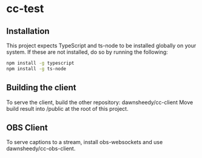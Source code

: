 # cc-test
 
## Installation

This project expects TypeScript and ts-node to be installed globally on your system. If these are not installed, do so by running the following:

```bash
npm install -g typescript
npm install -g ts-node
```

## Building the client

To serve the client, build the other repository: dawnsheedy/cc-client
Move build result into /public at the root of this project.

## OBS Client

To serve captions to a stream, install obs-websockets and use dawnsheedy/cc-obs-client.